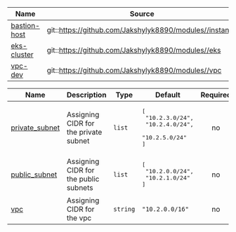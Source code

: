 

| Name | Source | Version |
|------|--------|---------|
| <a name="module_bastion-host"></a> [bastion-host](#module\_bastion-host) | git::https://github.com/Jakshylyk8890/modules//instance | main |
| <a name="module_eks-cluster"></a> [eks-cluster](#module\_eks-cluster) | git::https://github.com/Jakshylyk8890/modules//eks | main |
| <a name="module_vpc-dev"></a> [vpc-dev](#module\_vpc-dev) | git::https://github.com/Jakshylyk8890/modules//vpc | main |


| Name | Description | Type | Default | Required |
|------|-------------|------|---------|:--------:|
| <a name="input_private_subnet"></a> [private\_subnet](#input\_private\_subnet) | Assigning CIDR for the private subnet | `list` | <pre>[<br>  "10.2.3.0/24",<br>  "10.2.4.0/24",<br>  "10.2.5.0/24"<br>]</pre> | no |
| <a name="input_public_subnet"></a> [public\_subnet](#input\_public\_subnet) | Assigning CIDR for the public subnets | `list` | <pre>[<br>  "10.2.0.0/24",<br>  "10.2.1.0/24"<br>]</pre> | no |
| <a name="input_vpc"></a> [vpc](#input\_vpc) | Assigning CIDR for the vpc | `string` | `"10.2.0.0/16"` | no |
